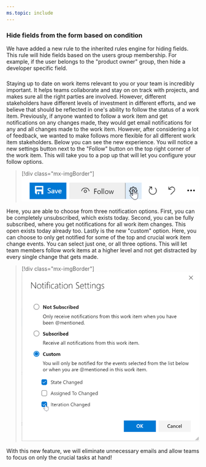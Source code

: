 ```yaml
---
ms.topic: include
---
```


### Hide fields from the form based on condition 

We have added a new rule to the inherited rules engine for hiding fields. This rule will hide fields based on the users group membership. For example, if the user belongs to the "product owner" group, then hide a developer specific field.

### 

Staying up to date on work items relevant to you or your team is incredibly important. It helps teams collaborate and stay on on track with projects, and makes sure all the right parties are involved. However, different stakeholders have different levels of investment in different efforts, and we believe that should be reflected in one's ability to follow the status of a work item. Previously, if anyone wanted to follow a work item and get notifications on any changes made, they would get email notifications for any and all changes made to the work item. However, after considering a lot of feedback, we wanted to make follows more flexible for all different work item stakeholders. Below you can see the new experience. You will notice a new settings button next to the "Follow" button on the top right corner of the work item. This will take you to a pop up that will let you configure your follow options.

> [!div class="mx-imgBorder"]
> ![Badge](../../_img/158_04.png)

Here, you are able to choose from three notification options. First, you can be completely unsubscribed, which exists today. Second, you can be fully subscribed, where you get notifications for all work item changes. This open exists today already too. Lastly is the new "custom" option. Here, you can choose to only get notified for some of the top and crucial work item change events. You can select just one, or all three options. This will let team members follow work items at a higher level and not get distracted by every single change that gets made.

> [!div class="mx-imgBorder"]
> ![Badge](../../_img/158_05.png)

With this new feature, we will eliminate unnecessary emails and allow teams to focus on only the crucial tasks at hand!